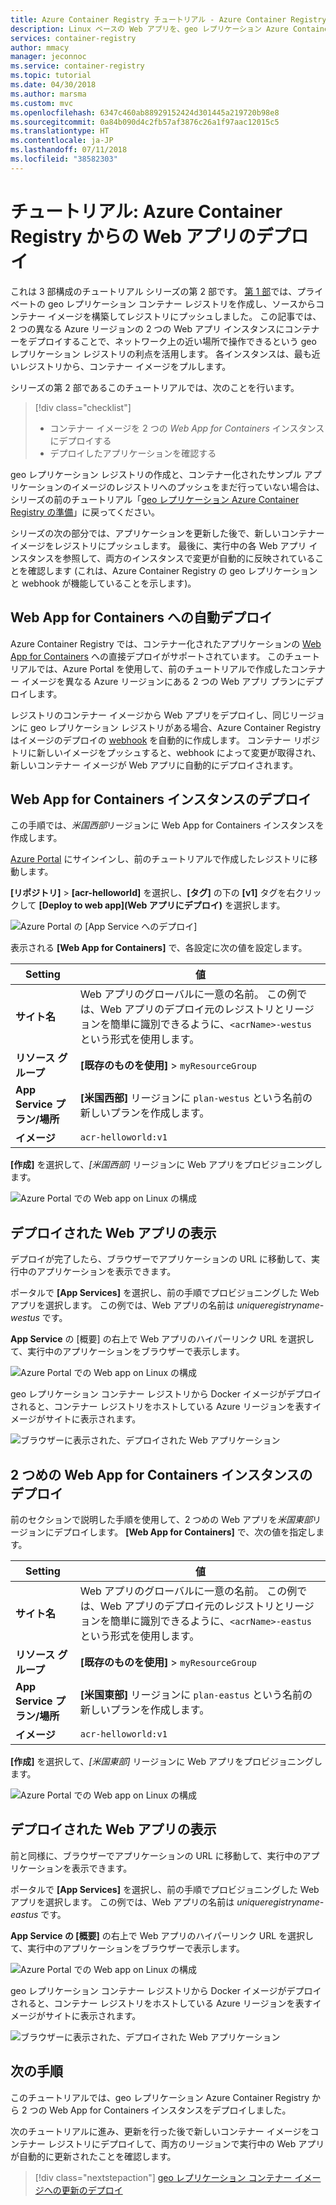 ```yaml
---
title: Azure Container Registry チュートリアル - Azure Container Registry からの Web アプリのデプロイ
description: Linux ベースの Web アプリを、geo レプリケーション Azure Container Registry からコンテナー イメージを使用してデプロイします。 3 部構成のシリーズのパート 2。
services: container-registry
author: mmacy
manager: jeconnoc
ms.service: container-registry
ms.topic: tutorial
ms.date: 04/30/2018
ms.author: marsma
ms.custom: mvc
ms.openlocfilehash: 6347c460ab88929152424d301445a219720b98e8
ms.sourcegitcommit: 0a84b090d4c2fb57af3876c26a1f97aac12015c5
ms.translationtype: HT
ms.contentlocale: ja-JP
ms.lasthandoff: 07/11/2018
ms.locfileid: "38582303"
---
```

# <a name="tutorial-deploy-web-app-from-azure-container-registry"></a>チュートリアル: Azure Container Registry からの Web アプリのデプロイ

これは 3 部構成のチュートリアル シリーズの第 2 部です。 [第 1 部](container-registry-tutorial-prepare-registry.md)では、プライベートの geo レプリケーション コンテナー レジストリを作成し、ソースからコンテナー イメージを構築してレジストリにプッシュしました。 この記事では、2 つの異なる Azure リージョンの 2 つの Web アプリ インスタンスにコンテナーをデプロイすることで、ネットワーク上の近い場所で操作できるという geo レプリケーション レジストリの利点を活用します。 各インスタンスは、最も近いレジストリから、コンテナー イメージをプルします。

シリーズの第 2 部であるこのチュートリアルでは、次のことを行います。

> [!div class="checklist"]
> * コンテナー イメージを 2 つの *Web App for Containers* インスタンスにデプロイする
> * デプロイしたアプリケーションを確認する

geo レプリケーション レジストリの作成と、コンテナー化されたサンプル アプリケーションのイメージのレジストリへのプッシュをまだ行っていない場合は、シリーズの前のチュートリアル「[geo レプリケーション Azure Container Registry の準備](container-registry-tutorial-prepare-registry.md)」に戻ってください。

シリーズの次の部分では、アプリケーションを更新した後で、新しいコンテナー イメージをレジストリにプッシュします。 最後に、実行中の各 Web アプリ インスタンスを参照して、両方のインスタンスで変更が自動的に反映されていることを確認します (これは、Azure Container Registry の geo レプリケーションと webhook が機能していることを示します)。

## <a name="automatic-deployment-to-web-apps-for-containers"></a>Web App for Containers への自動デプロイ

Azure Container Registry では、コンテナー化されたアプリケーションの [Web App for Containers](../app-service/containers/index.yml) への直接デプロイがサポートされています。 このチュートリアルでは、Azure Portal を使用して、前のチュートリアルで作成したコンテナー イメージを異なる Azure リージョンにある 2 つの Web アプリ プランにデプロイします。

レジストリのコンテナー イメージから Web アプリをデプロイし、同じリージョンに geo レプリケーション レジストリがある場合、Azure Container Registry はイメージのデプロイの [webhook](container-registry-webhook.md) を自動的に作成します。 コンテナー リポジトリに新しいイメージをプッシュすると、webhook によって変更が取得され、新しいコンテナー イメージが Web アプリに自動的にデプロイされます。

## <a name="deploy-a-web-app-for-containers-instance"></a>Web App for Containers インスタンスのデプロイ

この手順では、*米国西部*リージョンに Web App for Containers インスタンスを作成します。

[Azure Portal](https://portal.azure.com) にサインインし、前のチュートリアルで作成したレジストリに移動します。

**[リポジトリ]** > **[acr-helloworld]** を選択し、**[タグ]** の下の **[v1]** タグを右クリックして **[Deploy to web app]\(Web アプリにデプロイ\)** を選択します。

![Azure Portal の [App Service へのデプロイ]][deploy-app-portal-01]

表示される **[Web App for Containers]** で、各設定に次の値を設定します。

| Setting | 値 |
|---|---|
| **サイト名** | Web アプリのグローバルに一意の名前。 この例では、Web アプリのデプロイ元のレジストリとリージョンを簡単に識別できるように、`<acrName>-westus` という形式を使用します。 |
| **リソース グループ** | **[既存のものを使用]** > `myResourceGroup` |
| **App Service プラン/場所** | **[米国西部]** リージョンに `plan-westus` という名前の新しいプランを作成します。 |
| **イメージ** | `acr-helloworld:v1`

**[作成]** を選択して、*[米国西部]* リージョンに Web アプリをプロビジョニングします。

![Azure Portal での Web app on Linux の構成][deploy-app-portal-02]

## <a name="view-the-deployed-web-app"></a>デプロイされた Web アプリの表示

デプロイが完了したら、ブラウザーでアプリケーションの URL に移動して、実行中のアプリケーションを表示できます。

ポータルで **[App Services]** を選択し、前の手順でプロビジョニングした Web アプリを選択します。 この例では、Web アプリの名前は *uniqueregistryname-westus* です。

**App Service** の [概要] の右上で Web アプリのハイパーリンク URL を選択して、実行中のアプリケーションをブラウザーで表示します。

![Azure Portal での Web app on Linux の構成][deploy-app-portal-04]

geo レプリケーション コンテナー レジストリから Docker イメージがデプロイされると、コンテナー レジストリをホストしている Azure リージョンを表すイメージがサイトに表示されます。

![ブラウザーに表示された、デプロイされた Web アプリケーション][deployed-app-westus]

## <a name="deploy-second-web-app-for-containers-instance"></a>2 つめの Web App for Containers インスタンスのデプロイ

前のセクションで説明した手順を使用して、2 つめの Web アプリを*米国東部*リージョンにデプロイします。 **[Web App for Containers]** で、次の値を指定します。

| Setting | 値 |
|---|---|
| **サイト名** | Web アプリのグローバルに一意の名前。 この例では、Web アプリのデプロイ元のレジストリとリージョンを簡単に識別できるように、`<acrName>-eastus` という形式を使用します。 |
| **リソース グループ** | **[既存のものを使用]** > `myResourceGroup` |
| **App Service プラン/場所** | **[米国東部]** リージョンに `plan-eastus` という名前の新しいプランを作成します。 |
| **イメージ** | `acr-helloworld:v1`

**[作成]** を選択して、*[米国東部]* リージョンに Web アプリをプロビジョニングします。

![Azure Portal での Web app on Linux の構成][deploy-app-portal-06]

## <a name="view-the-deployed-web-app"></a>デプロイされた Web アプリの表示

前と同様に、ブラウザーでアプリケーションの URL に移動して、実行中のアプリケーションを表示できます。

ポータルで **[App Services]** を選択し、前の手順でプロビジョニングした Web アプリを選択します。 この例では、Web アプリの名前は *uniqueregistryname-eastus* です。

**App Service の [概要]** の右上で Web アプリのハイパーリンク URL を選択して、実行中のアプリケーションをブラウザーで表示します。

![Azure Portal での Web app on Linux の構成][deploy-app-portal-07]

geo レプリケーション コンテナー レジストリから Docker イメージがデプロイされると、コンテナー レジストリをホストしている Azure リージョンを表すイメージがサイトに表示されます。

![ブラウザーに表示された、デプロイされた Web アプリケーション][deployed-app-eastus]

## <a name="next-steps"></a>次の手順

このチュートリアルでは、geo レプリケーション Azure Container Registry から 2 つの Web App for Containers インスタンスをデプロイしました。

次のチュートリアルに進み、更新を行った後で新しいコンテナー イメージをコンテナー レジストリにデプロイして、両方のリージョンで実行中の Web アプリが自動的に更新されたことを確認します。

> [!div class="nextstepaction"]
> [geo レプリケーション コンテナー イメージへの更新のデプロイ](./container-registry-tutorial-deploy-update.md)

<!-- IMAGES -->
[deploy-app-portal-01]: ./media/container-registry-tutorial-deploy-app/deploy-app-portal-01.png
[deploy-app-portal-02]: ./media/container-registry-tutorial-deploy-app/deploy-app-portal-02.png
[deploy-app-portal-03]: ./media/container-registry-tutorial-deploy-app/deploy-app-portal-03.png
[deploy-app-portal-04]: ./media/container-registry-tutorial-deploy-app/deploy-app-portal-04.png
[deploy-app-portal-05]: ./media/container-registry-tutorial-deploy-app/deploy-app-portal-05.png
[deploy-app-portal-06]: ./media/container-registry-tutorial-deploy-app/deploy-app-portal-06.png
[deploy-app-portal-07]: ./media/container-registry-tutorial-deploy-app/deploy-app-portal-07.png
[deployed-app-westus]: ./media/container-registry-tutorial-deploy-app/deployed-app-westus.png
[deployed-app-eastus]: ./media/container-registry-tutorial-deploy-app/deployed-app-eastus.png